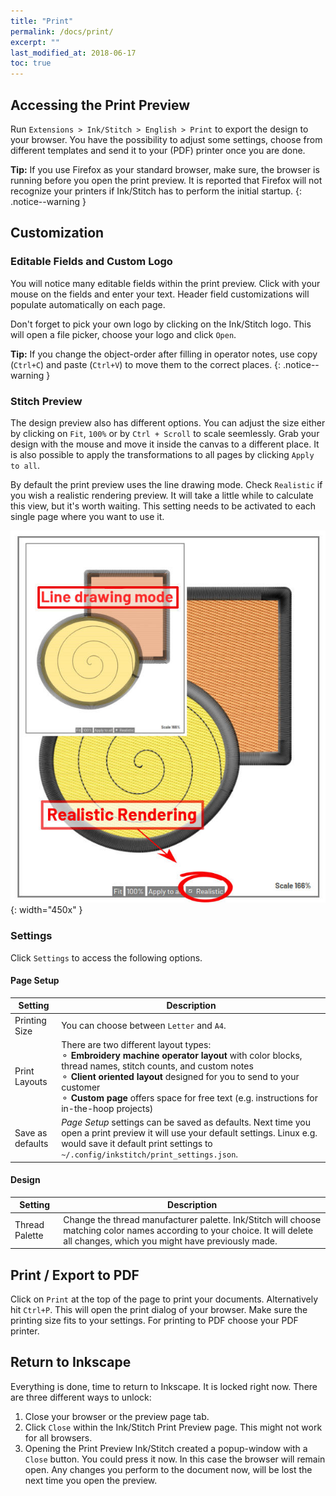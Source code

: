 ```yaml
---
title: "Print"
permalink: /docs/print/
excerpt: ""
last_modified_at: 2018-06-17
toc: true
---
```

## Accessing the Print Preview

Run `Extensions > Ink/Stitch > English > Print` to export the design to your browser. You have the possibility to adjust some settings, choose from different templates and send it to your (PDF) printer once you are done.

**Tip:** If you use Firefox as your standard browser, make sure, the browser is running before you open the print preview. It is reported that Firefox will not recognize your printers if Ink/Stitch has to perform the initial startup.
{: .notice--warning }

## Customization

### Editable Fields and Custom Logo
You will notice many editable fields within the print preview. Click with your mouse on the fields and enter your text. Header field customizations will populate automatically on each page.

Don't forget to pick your own logo by clicking on the Ink/Stitch logo. This will open a file picker, choose your logo and click `Open`.

**Tip:** If you change the object-order after filling in operator notes, use copy (`Ctrl+C`) and paste (`Ctrl+V`) to move them to the correct places.
{: .notice--warning }

### Stitch Preview

The design preview also has different options. You can adjust the size either by clicking on `Fit`, `100%` or by `Ctrl + Scroll` to scale seemlessly. Grab your design with the mouse and move it inside the canvas to a different place. It is also possible to apply the transformations to all pages by clicking `Apply to all`.

By default the print preview uses the line drawing mode. Check `Realistic` if you wish a realistic rendering preview. It will take a little while to calculate this view, but it's worth waiting. This setting needs to be activated to each single page where you want to use it.

![Line Drawing and Realistic render](/assets/images/docs/en/print-realistic-rendering.jpg){: width="450x" }

### Settings

Click `Settings` to access the following options.

#### Page Setup

Setting|Description
---|---
Printing Size|You can choose between `Letter` and `A4`.
Print Layouts|There are two different layout types:<br />⚬ **Embroidery machine operator layout** with color blocks, thread names, stitch counts, and custom notes<br />⚬ **Client oriented layout** designed for you to send to your customer<br />⚬ **Custom page** offers space for free text (e.g. instructions for in-the-hoop projects)
Save as defaults|*Page Setup* settings can be saved as defaults. Next time you open a print preview it will use your default settings. Linux e.g. would save it default print settings to `~/.config/inkstitch/print_settings.json`.

#### Design

Setting|Description
---|---
Thread Palette|Change the thread manufacturer palette. Ink/Stitch will choose matching color names according to your choice. It will delete all changes, which you might have previously made.

## Print / Export to PDF

Click on `Print` at the top of the page to print your documents. Alternatively hit `Ctrl+P`. This will open the print dialog of your browser. Make sure the printing size fits to your settings. For printing to PDF choose your PDF printer.

## Return to Inkscape

Everything is done, time to return to Inkscape. It is locked right now. There are three different ways to unlock:

1. Close your browser or the preview page tab.
2. Click `Close` within the Ink/Stitch Print Preview page. This might not work for all browsers.
3. Opening the Print Preview Ink/Stitch created a popup-window with a `Close` button. You could press it now. In this case the browser will remain open. Any changes you perform to the document now, will be lost the next time you open the preview.
